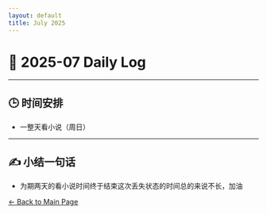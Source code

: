 ```yaml
---
layout: default
title: July 2025
---
```


# 📅 2025-07  Daily Log



---
## 🕒 时间安排

- 一整天看小说（周日）
---

## ✍️ 小结一句话
- 为期两天的看小说时间终于结束这次丢失状态的时间总的来说不长，加油


[← Back to Main Page](/index.md)
 

